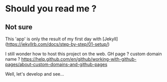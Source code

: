 # Should you read me ?
## Not sure

This 'app' is only the result of my first day with [Jekyll]
(https://jekyllrb.com/docs/step-by-step/01-setup/)

I still wonder how to host this project on the web.
GH page ?
custom domain name ?
https://help.github.com/en/github/working-with-github-pages/about-custom-domains-and-github-pages

Well, let's develop and see...
